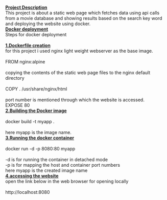 <ins>**Project Description**</ins><br/>
  This project is about a static web page which fetches data using api calls from a movie database and showing results based on the search key word and deploying the website using docker.<br/>
<ins>**Docker deployment**</ins><br/>
    Steps for docker deployment<br/><br/>
      <ins>**1.Dockerfile creation**</ins><br/>
            for this project i used nginx light weight webserver as the base image.<br/><br/>
                FROM  nginx:alpine<br/><br/>
            copying the contents of the static web page files  to the nginx default directory<br/><br/>
                COPY . /usr/share/nginx/html<br/><br/>
            port number is mentioned through which the website is accessed.<br/>
                EXPOSE 80<br/>
      <ins>**2.Building the Docker image**</ins><br/><br/>
            docker build -t myapp .<br/><br/>
              here myapp is the image name.<br/>
      <ins>**3.Running the docker container**</ins><br/><br/>
            docker run -d -p 8080:80 myapp<br/><br/>
              -d is for running the container in detached mode<br/>
              -p is for mapping the host and container port numbers<br/>
              here myapp is the created image name<br/>
      <ins>**4.accessing the website**</ins><br/>
            open the link below in the web browser for opening locally<br/><br/>
              http://localhost:8080 <br/>

